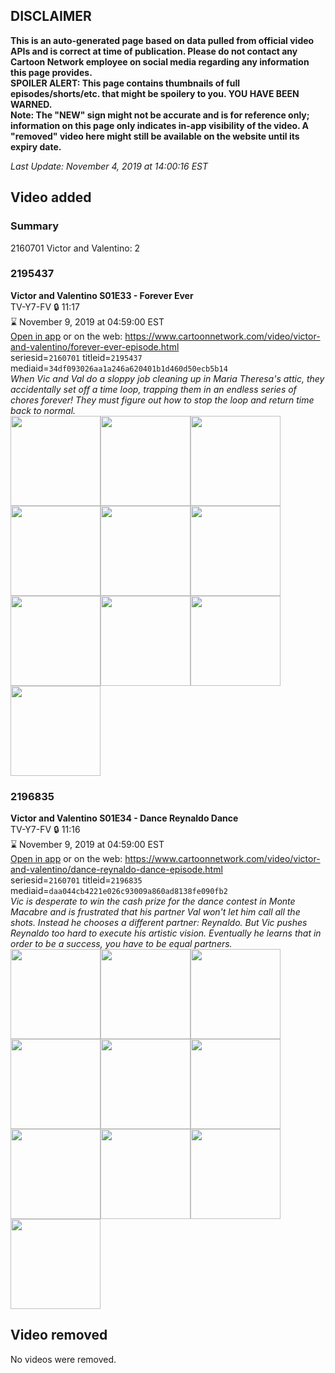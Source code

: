 ## DISCLAIMER
**This is an auto-generated page based on data pulled from official video APIs and is correct at time of publication. Please do not contact any Cartoon Network employee on social media regarding any information this page provides.**  
**SPOILER ALERT: This page contains thumbnails of full episodes/shorts/etc. that might be spoilery to you. YOU HAVE BEEN WARNED.**  
**Note: The "NEW" sign might not be accurate and is for reference only; information on this page only indicates in-app visibility of the video. A "removed" video here might still be available on the website until its expiry date.**  

_Last Update: November 4, 2019 at 14:00:16 EST_
## Video added
### Summary
2160701 Victor and Valentino: 2  
### 2195437
**Victor and Valentino S01E33 - Forever Ever**  
TV-Y7-FV 🔒 11:17  
⌛ November 9, 2019 at 04:59:00 EST  
[Open in app](https://tinyurl.com/yyqjal35) or on the web: https://www.cartoonnetwork.com/video/victor-and-valentino/forever-ever-episode.html  
seriesid=`2160701` titleid=`2195437` mediaid=`34df093026aa1a246a620401b1d460d50ecb5b14`  
_When Vic and Val do a sloppy job cleaning up in Maria Theresa's attic, they accidentally set off a time loop, trapping them in an endless series of chores forever! They must figure out how to stop the loop and return time back to normal._  
<a href="https://s3.amazonaws.com/cartoonorchestrator/2195437_001_1280x720.jpg"><img src="https://s3.amazonaws.com/cartoonorchestrator/2195437_001_640x360.jpg" height="144px" /></a><a href="https://s3.amazonaws.com/cartoonorchestrator/2195437_002_1280x720.jpg"><img src="https://s3.amazonaws.com/cartoonorchestrator/2195437_002_640x360.jpg" height="144px" /></a><a href="https://s3.amazonaws.com/cartoonorchestrator/2195437_003_1280x720.jpg"><img src="https://s3.amazonaws.com/cartoonorchestrator/2195437_003_640x360.jpg" height="144px" /></a><a href="https://s3.amazonaws.com/cartoonorchestrator/2195437_004_1280x720.jpg"><img src="https://s3.amazonaws.com/cartoonorchestrator/2195437_004_640x360.jpg" height="144px" /></a><a href="https://s3.amazonaws.com/cartoonorchestrator/2195437_005_1280x720.jpg"><img src="https://s3.amazonaws.com/cartoonorchestrator/2195437_005_640x360.jpg" height="144px" /></a><a href="https://s3.amazonaws.com/cartoonorchestrator/2195437_006_1280x720.jpg"><img src="https://s3.amazonaws.com/cartoonorchestrator/2195437_006_640x360.jpg" height="144px" /></a><a href="https://s3.amazonaws.com/cartoonorchestrator/2195437_007_1280x720.jpg"><img src="https://s3.amazonaws.com/cartoonorchestrator/2195437_007_640x360.jpg" height="144px" /></a><a href="https://s3.amazonaws.com/cartoonorchestrator/2195437_008_1280x720.jpg"><img src="https://s3.amazonaws.com/cartoonorchestrator/2195437_008_640x360.jpg" height="144px" /></a><a href="https://s3.amazonaws.com/cartoonorchestrator/2195437_009_1280x720.jpg"><img src="https://s3.amazonaws.com/cartoonorchestrator/2195437_009_640x360.jpg" height="144px" /></a><a href="https://s3.amazonaws.com/cartoonorchestrator/2195437_010_1280x720.jpg"><img src="https://s3.amazonaws.com/cartoonorchestrator/2195437_010_640x360.jpg" height="144px" /></a>
### 2196835
**Victor and Valentino S01E34 - Dance Reynaldo Dance**  
TV-Y7-FV 🔒 11:16  
⌛ November 9, 2019 at 04:59:00 EST  
[Open in app](https://tinyurl.com/y6pzzytk) or on the web: https://www.cartoonnetwork.com/video/victor-and-valentino/dance-reynaldo-dance-episode.html  
seriesid=`2160701` titleid=`2196835` mediaid=`daa044cb4221e026c93009a860ad8138fe090fb2`  
_Vic is desperate to win the cash prize for the dance contest in Monte Macabre and is frustrated that his partner Val won't let him call all the shots. Instead he chooses a different partner: Reynaldo. But Vic pushes Reynaldo too hard to execute his artistic vision. Eventually he learns that in order to be a success, you have to be equal partners._  
<a href="https://s3.amazonaws.com/cartoonorchestrator/2196835_001_1280x720.jpg"><img src="https://s3.amazonaws.com/cartoonorchestrator/2196835_001_640x360.jpg" height="144px" /></a><a href="https://s3.amazonaws.com/cartoonorchestrator/2196835_002_1280x720.jpg"><img src="https://s3.amazonaws.com/cartoonorchestrator/2196835_002_640x360.jpg" height="144px" /></a><a href="https://s3.amazonaws.com/cartoonorchestrator/2196835_003_1280x720.jpg"><img src="https://s3.amazonaws.com/cartoonorchestrator/2196835_003_640x360.jpg" height="144px" /></a><a href="https://s3.amazonaws.com/cartoonorchestrator/2196835_004_1280x720.jpg"><img src="https://s3.amazonaws.com/cartoonorchestrator/2196835_004_640x360.jpg" height="144px" /></a><a href="https://s3.amazonaws.com/cartoonorchestrator/2196835_005_1280x720.jpg"><img src="https://s3.amazonaws.com/cartoonorchestrator/2196835_005_640x360.jpg" height="144px" /></a><a href="https://s3.amazonaws.com/cartoonorchestrator/2196835_006_1280x720.jpg"><img src="https://s3.amazonaws.com/cartoonorchestrator/2196835_006_640x360.jpg" height="144px" /></a><a href="https://s3.amazonaws.com/cartoonorchestrator/2196835_007_1280x720.jpg"><img src="https://s3.amazonaws.com/cartoonorchestrator/2196835_007_640x360.jpg" height="144px" /></a><a href="https://s3.amazonaws.com/cartoonorchestrator/2196835_008_1280x720.jpg"><img src="https://s3.amazonaws.com/cartoonorchestrator/2196835_008_640x360.jpg" height="144px" /></a><a href="https://s3.amazonaws.com/cartoonorchestrator/2196835_009_1280x720.jpg"><img src="https://s3.amazonaws.com/cartoonorchestrator/2196835_009_640x360.jpg" height="144px" /></a><a href="https://s3.amazonaws.com/cartoonorchestrator/2196835_010_1280x720.jpg"><img src="https://s3.amazonaws.com/cartoonorchestrator/2196835_010_640x360.jpg" height="144px" /></a>
## Video removed
No videos were removed.  
